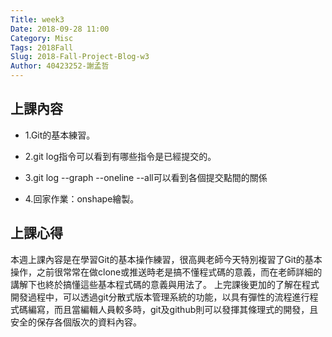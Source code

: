 ```yaml
---
Title: week3
Date: 2018-09-28 11:00
Category: Misc
Tags: 2018Fall
Slug: 2018-Fall-Project-Blog-w3
Author: 40423252-謝孟哲
---
```




<!-- PELICAN_END_SUMMARY -->

上課內容
----

* 1.Git的基本練習。

* 2.git log指令可以看到有哪些指令是已經提交的。

* 3.git log --graph --oneline --all可以看到各個提交點間的關係

* 4.回家作業：onshape繪製。

上課心得
----

本週上課內容是在學習Git的基本操作練習，很高興老師今天特別複習了Git的基本操作，之前很常常在做clone或推送時老是搞不懂程式碼的意義，而在老師詳細的講解下也終於搞懂這些基本程式碼的意義與用法了。
上完課後更加的了解在程式開發過程中，可以透過git分散式版本管理系統的功能，以具有彈性的流程進行程式碼編寫，而且當編輯人員較多時，git及github則可以發揮其條理式的開發，且安全的保存各個版次的資料內容。



